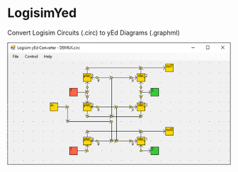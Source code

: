 # LogisimYed

Convert Logisim Circuits (.circ) to yEd Diagrams (.graphml)

![LogisimYedDemo1](ScreenShots/LogisimYedDemo1.png)
